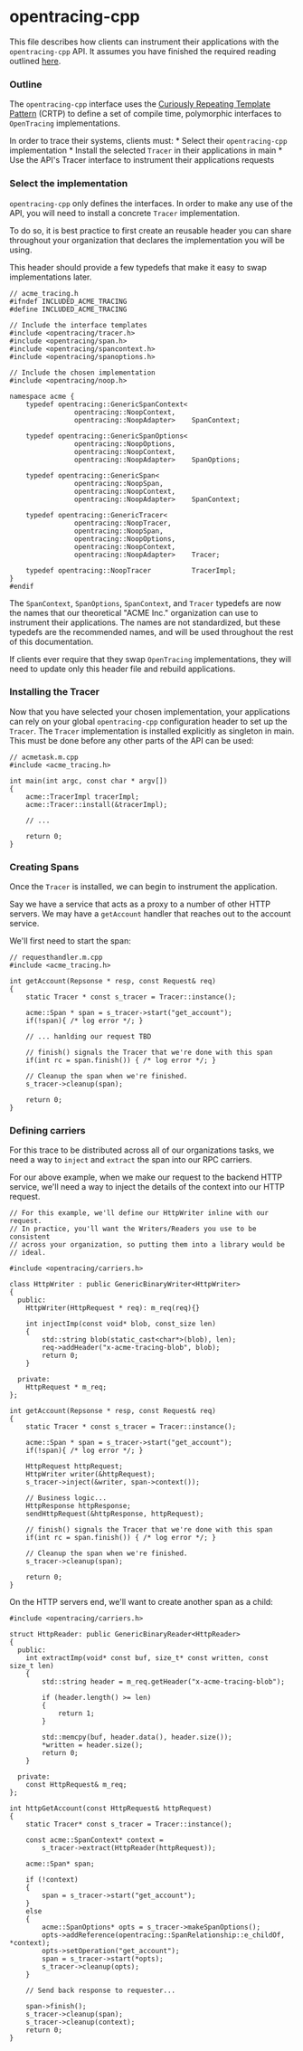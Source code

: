 # opentracing-cpp

This file describes how clients can instrument their applications with the `opentracing-cpp`
API. It assumes you have finished the required reading outlined [here](../README.md).

### Outline

The `opentracing-cpp` interface uses the [Curiously Repeating Template Pattern](https://en.wikipedia.org/wiki/Curiously_recurring_template_pattern) (CRTP) to define a set of
compile time, polymorphic interfaces to `OpenTracing` implementations.

In order to trace their systems, clients must:
    * Select their `opentracing-cpp` implementation
    * Install the selected `Tracer` in their applications in main
    * Use the API's Tracer interface to instrument their applications requests


### Select the implementation

`opentracing-cpp` only defines the interfaces. In order to make any use of the
API, you will need to install a concrete `Tracer` implementation.

To do so, it is best practice to first create an reusable header you can share
throughout your organization that declares the implementation you will be using.

This header should provide a few typedefs that make it easy to swap implementations
later.

```
// acme_tracing.h
#ifndef INCLUDED_ACME_TRACING
#define INCLUDED_ACME_TRACING

// Include the interface templates
#include <opentracing/tracer.h>
#include <opentracing/span.h>
#include <opentracing/spancontext.h>
#include <opentracing/spanoptions.h>

// Include the chosen implementation
#include <opentracing/noop.h>

namespace acme {
    typedef opentracing::GenericSpanContext<
                opentracing::NoopContext,
                opentracing::NoopAdapter>    SpanContext;

    typedef opentracing::GenericSpanOptions<
                opentracing::NoopOptions,
                opentracing::NoopContext,
                opentracing::NoopAdapter>    SpanOptions;

    typedef opentracing::GenericSpan<
                opentracing::NoopSpan,
                opentracing::NoopContext,
                opentracing::NoopAdapter>    SpanContext;

    typedef opentracing::GenericTracer<
                opentracing::NoopTracer,
                opentracing::NoopSpan,
                opentracing::NoopOptions,
                opentracing::NoopContext,
                opentracing::NoopAdapter>    Tracer;

    typedef opentracing::NoopTracer          TracerImpl;
}
#endif
```

The `SpanContext`, `SpanOptions`, `SpanContext`, and `Tracer` typedefs are now
the names that our theoretical "ACME Inc." organization can use to instrument
their applications. The names are not standardized, but these typedefs
are the recommended names, and will be used throughout the rest of this documentation.

If clients ever require that they swap `OpenTracing` implementations, they
will need to update only this header file and rebuild applications.

### Installing the Tracer

Now that you have selected your chosen implementation, your applications can rely
on your global `opentracing-cpp` configuration header to set up the `Tracer`.
The `Tracer` implementation is installed explicitly as singleton in main. This must
be done before any other parts of the API can be used:

```
// acmetask.m.cpp
#include <acme_tracing.h>

int main(int argc, const char * argv[])
{
    acme::TracerImpl tracerImpl;
    acme::Tracer::install(&tracerImpl);

    // ...

    return 0;
}

```

### Creating Spans

Once the `Tracer` is installed, we can begin to instrument the application.

Say we have a service that acts as a proxy to a number of other HTTP servers.
We may have a `getAccount` handler that reaches out to the account service.

We'll first need to start the span:

```
// requesthandler.m.cpp
#include <acme_tracing.h>

int getAccount(Repsonse * resp, const Request& req)
{
    static Tracer * const s_tracer = Tracer::instance();

    acme::Span * span = s_tracer->start("get_account");
    if(!span){ /* log error */; }

    // ... hanlding our request TBD

    // finish() signals the Tracer that we're done with this span
    if(int rc = span.finish()) { /* log error */; }

    // Cleanup the span when we're finished.
    s_tracer->cleanup(span);

    return 0;
}
```

### Defining carriers

For this trace to be distributed across all of our organizations tasks, we need
a way to `inject` and `extract` the span into our RPC carriers.

For our above example, when we make our request to the backend HTTP service,
we'll need a way to inject the details of the context into our HTTP request.

```
// For this example, we'll define our HttpWriter inline with our request.
// In practice, you'll want the Writers/Readers you use to be consistent
// across your organization, so putting them into a library would be
// ideal.

#include <opentracing/carriers.h>

class HttpWriter : public GenericBinaryWriter<HttpWriter>
{
  public:
    HttpWriter(HttpRequest * req): m_req(req){}

    int injectImp(const void* blob, const_size len)
    {
        std::string blob(static_cast<char*>(blob), len);
        req->addHeader("x-acme-tracing-blob", blob);
        return 0;
    }

  private:
    HttpRequest * m_req;
};

int getAccount(Repsonse * resp, const Request& req)
{
    static Tracer * const s_tracer = Tracer::instance();

    acme::Span * span = s_tracer->start("get_account");
    if(!span){ /* log error */; }

    HttpRequest httpRequest;
    HttpWriter writer(&httpRequest);
    s_tracer->inject(&writer, span->context());

    // Business logic...
    HttpResponse httpResponse;
    sendHttpRequest(&httpResponse, httpRequest);

    // finish() signals the Tracer that we're done with this span
    if(int rc = span.finish()) { /* log error */; }

    // Cleanup the span when we're finished.
    s_tracer->cleanup(span);

    return 0;
}
```

On the HTTP servers end, we'll want to create another span as a child:

```
#include <opentracing/carriers.h>

struct HttpReader: public GenericBinaryReader<HttpReader>
{
  public:
    int extractImp(void* const buf, size_t* const written, const size_t len)
    {
        std::string header = m_req.getHeader("x-acme-tracing-blob");

        if (header.length() >= len)
        {
            return 1;
        }

        std::memcpy(buf, header.data(), header.size());
        *written = header.size();
        return 0;
    }

  private:
    const HttpRequest& m_req;
};

int httpGetAccount(const HttpRequest& httpRequest)
{
    static Tracer* const s_tracer = Tracer::instance();

    const acme::SpanContext* context =
        s_tracer->extract(HttpReader(httpRequest));

    acme::Span* span;

    if (!context)
    {
        span = s_tracer->start("get_account");
    }
    else
    {
        acme::SpanOptions* opts = s_tracer->makeSpanOptions();
        opts->addReference(opentracing::SpanRelationship::e_childOf, *context);
        opts->setOperation("get_account");
        span = s_tracer->start(*opts);
        s_tracer->cleanup(opts);
    }

    // Send back response to requester...

    span->finish();
    s_tracer->cleanup(span);
    s_tracer->cleanup(context);
    return 0;
}
```
